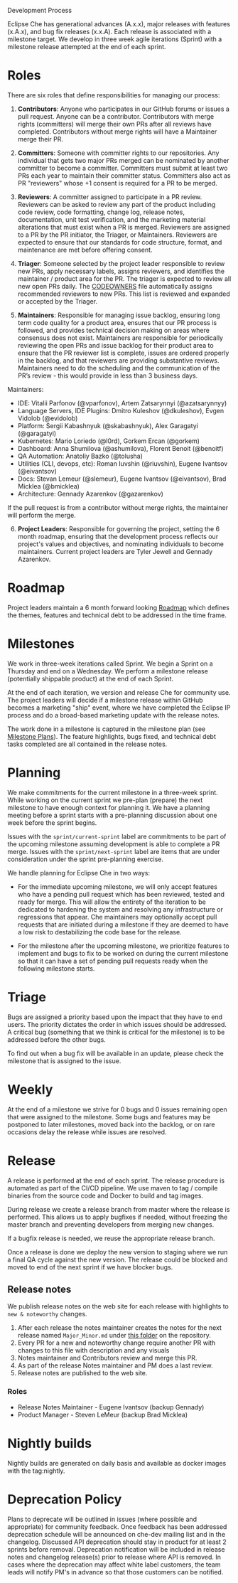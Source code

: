 Development Process

Eclipse Che has generational advances (A.x.x), major releases with features (x.A.x), and bug fix releases (x.x.A). Each release is associated with a milestone target. We develop in three week agile iterations (Sprint) with a milestone release attempted at the end of each sprint.

# Roles
There are six roles that define responsibilities for managing our process:

1. **Contributors**: Anyone who participates in our GitHub forums or issues a pull request. Anyone can be a contributor. Contributors with merge rights (committers) will merge their own PRs after all reviews have completed. Contributors without merge rights will have a Maintainer merge their PR.

2. **Committers**: Someone with committer rights to our repositories. Any individual that gets two major PRs merged can be nominated by another committer to become a committer. Committers must submit at least two PRs each year to maintain their committer status. Committers also act as PR "reviewers" whose +1 consent is required for a PR to be merged.

3. **Reviewers**: A committer assigned to participate in a PR review. Reviewers can be asked to review any part of the product including code review, code formatting, change log, release notes, documentation, unit test verification, and the marketing material alterations that must exist when a PR is merged. Reviewers are assigned to a PR by the PR initiator, the Triager, or Maintainers. Reviewers are expected to ensure that our standards for code structure, format, and maintenance are met before offering consent.

4. **Triager**: Someone selected by the project leader responsible to review new PRs, apply necessary labels, assigns reviewers, and identifies the maintainer / product area for the PR. The triager is expected to review all new open PRs daily. The [CODEOWNERS](https://github.com/eclipse/che/blob/master/.github/CODEOWNERS) file automatically assigns recommended reviewers to new PRs. This list is reviewed and expanded or accepted by the Triager.

5. **Maintainers**: Responsible for managing issue backlog, ensuring long term code quality for a product area, ensures that our PR process is followed, and provides technical decision making on areas where consensus does not exist. Maintainers are responsible for periodically reviewing the open PRs and issue backlog for their product area to ensure that the PR reviewer list is complete, issues are ordered properly in the backlog, and that reviewers are providing substantive reviews. Maintainers need to do the scheduling and the communication of the PR’s review - this would provide in less than 3 business days.

Maintainers:
* IDE: Vitalii Parfonov (@vparfonov), Artem Zatsarynnyi (@azatsarynnyy)
* Language Servers, IDE Plugins: Dmitro Kuleshov (@dkuleshov),  Evgen Vidolob (@evidolob)
* Platform: Sergii Kabashnyuk (@skabashnyuk), Alex Garagatyi (@garagatyi)
* Kubernetes: Mario Loriedo (@l0rd), Gorkem Ercan (@gorkem)
* Dashboard: Anna Shumilova (@ashumilova), Florent Benoit (@benoitf)
* QA Automation: Anatoliy Bazko (@tolusha)
* Utilities (CLI, devops, etc): Roman Iuvshin (@riuvshin), Eugene Ivantsov (@eivantsov)
* Docs: Stevan Lemeur (@slemeur), Eugene Ivantsov (@eivantsov), Brad Micklea (@bmicklea)
* Architecture: Gennady Azarenkov (@gazarenkov)

If the pull request is from a contributor without merge rights, the maintainer will perform the merge. 

6. **Project Leaders**: Responsible for governing the project, setting the 6 month roadmap, ensuring that the development process reflects our project's values and objectives, and nominating individuals to become maintainers. Current project leaders are Tyler Jewell and Gennady Azarenkov.

# Roadmap
Project leaders maintain a 6 month forward looking [Roadmap](https://github.com/eclipse/che/wiki/Roadmap) which defines the themes, features and technical debt to be addressed in the time frame.

# Milestones
We work in three-week iterations called Sprint. We begin a Sprint on a Thursday and end on a Wednesday. We perform a milestone release (potentially shippable product) at the end of each Sprint. 

At the end of each iteration, we version and release Che for community use. The project leaders will decide if a milestone release within GitHub becomes a marketing "ship" event, where we have completed the Eclipse IP process and do a broad-based marketing update with the release notes.  

The work done in a milestone is captured in the milestone plan (see [Milestone Plans]()). The feature highlights, bugs fixed, and technical debt tasks completed are all contained in the release notes.

# Planning
We make commitments for the current milestone in a three-week sprint. While working on the current sprint we pre-plan (prepare) the next milestone to have enough context for planning it. We have a planning meeting before a sprint starts with a pre-planning discussion about one week before the sprint begins.

Issues with the `sprint/current-sprint` label are commitments to be part of the upcoming milestone assuming development is able to complete a PR merge. Issues with the `sprint/next-sprint` label are items that are under consideration under the sprint pre-planning exercise.

We handle planning for Eclipse Che in two ways:
*  For the immediate upcoming milestone, we will only accept features who have a pending pull request which has been reviewed, tested and ready for merge. This will allow the entirety of the iteration to be dedicated to hardening the system and resolving any infrastructure or regressions that appear. Che maintainers may optionally accept pull requests that are initiated during a milestone if they are deemed to have a low risk to destabilizing the code base for the release.

* For the milestone after the upcoming milestone, we prioritize features to implement and bugs to fix to be worked on during the current milestone so that it can have a set of pending pull requests ready when the following milestone starts. 

# Triage
Bugs are assigned a priority based upon the impact that they have to end users. The priority dictates the order in which issues should be addressed. A critical bug (something that we think is critical for the milestone) is to be addressed before the other bugs.

To find out when a bug fix will be available in an update, please check the milestone that is assigned to the issue.

# Weekly
At the end of a milestone we strive for 0 bugs and 0 issues remaining open that were assigned to the milestone. Some bugs and features may be postponed to later milestones, moved back into the backlog, or on rare occasions delay the release while issues are resolved.

# Release
A release is performed at the end of each sprint. The release procedure is automated as part of the CI/CD pipeline. We use maven to tag / compile binaries from the source code and Docker to build and tag images.

During release we create a release branch from master where the release is performed. This allows us to apply bugfixes if needed, without freezing the master branch and preventing developers from merging new changes. 

If a bugfix release is needed, we reuse the appropriate release branch.
 
Once a release is done we deploy the new version to staging where we run a final QA cycle against the new version. The release could be blocked and moved to end of the next sprint if we have blocker bugs.

## Release notes
We publish release notes on the web site for each release with highlights to `new & noteworthy` changes.

1. After each release the notes maintainer creates the notes for the next release named `Major_Minor.md` under [this folder](https://github.com/eclipse/che-docs/tree/master/release-notes) on the repository.
2. Every PR for a new and noteworthy change require another PR with changes to this file with description and any visuals
3. Notes maintainer and Contributors review and merge this PR.
4. As part of the release Notes maintainer and PM does a last review.
5. Release notes are published to the web site.

### Roles 
* Release Notes Maintainer - Eugene Ivantsov (backup Gennady)
* Product Manager - Steven LeMeur (backup Brad Micklea)  

# Nightly builds
Nightly builds are generated on daily basis and available as docker images with the
tag:nightly.

# Deprecation Policy
Plans to deprecate will be outlined in issues (where possible and appropriate) for community feedback. Once feedback has been addressed deprecation schedule will be announced on che-dev mailing list and in the changelog. Discussed API deprecation should stay in product for at least 2 sprints before removal. Deprecation notification will be included in release notes and changelog release(s) prior to release where API is removed. In cases where the deprecation may affect white label customers, the team leads will notify PM's in advance so that those customers can be notified.